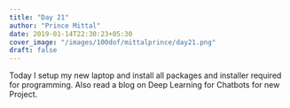 ```yaml
---
title: "Day 21"
author: "Prince Mittal"
date: 2019-01-14T22:30:23+05:30
cover_image: "/images/100dof/mittalprince/day21.png"
draft: false
---
```


Today I setup my new laptop and install all packages and installer required for programming. Also read a blog on Deep Learning for Chatbots for new Project.